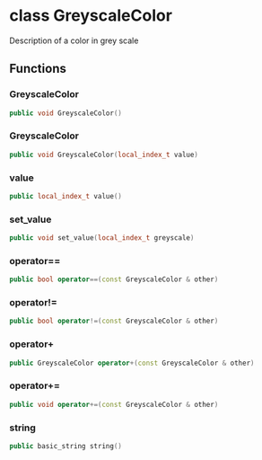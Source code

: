 # class GreyscaleColor


 Description of a color in grey scale



## Functions

### GreyscaleColor

```cpp
public void GreyscaleColor()
```


### GreyscaleColor

```cpp
public void GreyscaleColor(local_index_t value)
```


### value

```cpp
public local_index_t value()
```


### set_value

```cpp
public void set_value(local_index_t greyscale)
```


### operator==

```cpp
public bool operator==(const GreyscaleColor & other)
```


### operator!=

```cpp
public bool operator!=(const GreyscaleColor & other)
```


### operator+

```cpp
public GreyscaleColor operator+(const GreyscaleColor & other)
```


### operator+=

```cpp
public void operator+=(const GreyscaleColor & other)
```


### string

```cpp
public basic_string string()
```




